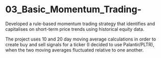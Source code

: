 # 03_Basic_Momentum_Trading-
Developed a rule-based momentum trading strategy that identifies and capitalises on short-term price trends using historical equity data.

The project uses 10 and 20 day moving average calculations in order to create buy and sell signals for a ticker (I decided to use Palantir/PLTR), when the two moving averages fluctuated relative to one another. 


